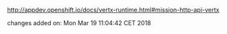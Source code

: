 http://appdev.openshift.io/docs/vertx-runtime.html#mission-http-api-vertx

 
 changes added on: Mon Mar 19 11:04:42 CET 2018